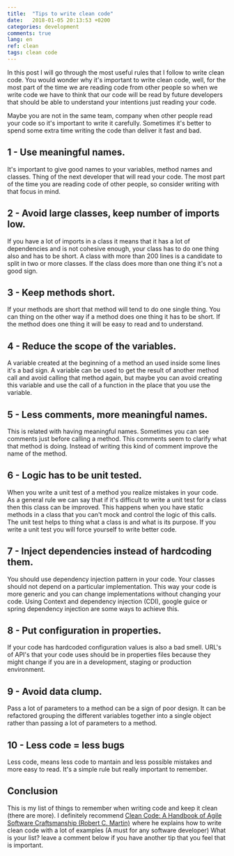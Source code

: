 ```yaml
---
title:  "Tips to write clean code"
date:   2018-01-05 20:13:53 +0200
categories: development
comments: true
lang: en
ref: clean
tags: clean code 
---
```


In this post I will go through the most useful rules that I follow to write clean code. You would wonder why it's important to write clean code, well, for the most part of the time we are reading code from other people so when we write code we have to think that our code will be read by future developers that should be able to understand your intentions just reading your code.

Maybe you are not in the same team, company when other people read your code so it's important to write it carefully. Sometimes it's better to spend some extra time writing the code than deliver it fast and bad. 

1 - Use meaningful names.
---------------------------------
It's important to give good names to your variables, method names and classes. Thing of the next developer that will read your code. The most part of the time you are reading code of other people, so consider writing with that focus in mind.

2 - Avoid large classes, keep number of imports low.
---------------------------------
If you have a lot of imports in a class it means that it has a lot of dependencies and is not cohesive enough, your class has to do one thing also and has to be short.
A class with more than 200 lines is a candidate to split in two or more classes. If the class does more than one thing it's not a good sign.

3 - Keep methods short.
---------------------------------
If your methods are short that method will tend to do one single thing. You can thing on the other way if a method does one thing it has to be short. If the method does one thing it will be easy to read and to understand.

4 - Reduce the scope of the variables.
---------------------------------
A variable created at the beginning of a method an used inside some lines it's a bad sign. A variable can be used to get the result of another method call and avoid calling that method again, but maybe you can avoid creating this variable and use the call of a function in the place that you use the variable.

5 - Less comments, more meaningful names.
---------------------------------
This is related with having meaningful names. Sometimes you can see comments just before calling a method. This comments seem to clarify what that method is doing. Instead of writing this kind of comment improve the name of the method.

6 - Logic has to be unit tested.
---------------------------------
When you write a unit test of a method you realize mistakes in your code. As a general rule we can say that if it's difficult to write a unit test for a class then this class can be improved. This happens when you have static methods in a class
that you can't mock and control the logic of this calls. The unit test helps to thing what a class is and what is its purpose. If you write a unit test you will force yourself to write better code. 

7 - Inject dependencies instead of hardcoding them.
---------------------------------
You should use dependency injection pattern in your code. Your classes should not depend on a particular implementation. This way your code is more generic and you can change implementations without changing your code.
Using Context and dependency injection (CDI), google guice or spring dependency injection are some ways to achieve this.

8 - Put configuration in properties.
---------------------------------
If your code has hardcoded configuration values is also a bad smell. URL's of API's that your code uses should be in properties files because they might change if you are in a development, staging or production environment.

9 - Avoid data clump.
---------------------------------
Pass a lot of parameters to a method can be a sign of poor design. It can be refactored grouping the different variables together into a single object rather than passing a lot of parameters to a method.

10 - Less code = less bugs
---------------------------------
Less code, means less code to mantain and less possible mistakes and more easy to read. It's a simple rule but really important to remember.

Conclusion
--------------------
This is my list of things to remember when writing code and keep it clean (there are more). I definitely recommend <a target="_blank" href="https://www.amazon.es/gp/product/0132350882/ref=as_li_tl?ie=UTF8&camp=3638&creative=24630&creativeASIN=0132350882&linkCode=as2&tag=almanbl01-21&linkId=03a6ee82ff02248dd706396123d557dd">Clean Code: A Handbook of Agile Software Craftsmanship (Robert C. Martin)</a><img src="//ir-es.amazon-adsystem.com/e/ir?t=almanbl01-21&l=am2&o=30&a=0132350882" width="1" height="1" border="0" alt="" style="border:none !important; margin:0px !important;" /> where he explains how to write clean code with a lot of examples (A must for any software developer) 
What is your list? leave a comment below if you have another tip that you feel that is important.







